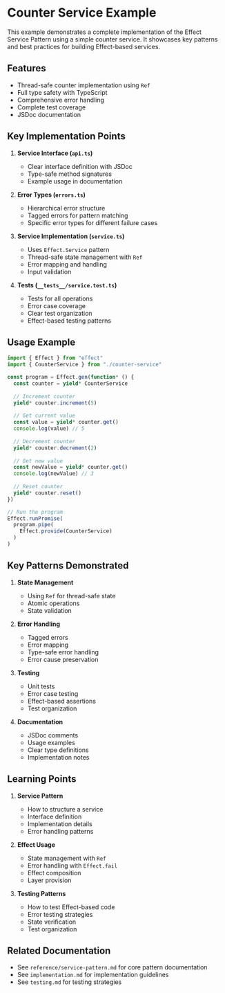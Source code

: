 # Counter Service Example

This example demonstrates a complete implementation of the Effect Service Pattern using a simple counter service. It showcases key patterns and best practices for building Effect-based services.

## Features

- Thread-safe counter implementation using `Ref`
- Full type safety with TypeScript
- Comprehensive error handling
- Complete test coverage
- JSDoc documentation

## Key Implementation Points

1. **Service Interface (`api.ts`)**
   - Clear interface definition with JSDoc
   - Type-safe method signatures
   - Example usage in documentation

2. **Error Types (`errors.ts`)**
   - Hierarchical error structure
   - Tagged errors for pattern matching
   - Specific error types for different failure cases

3. **Service Implementation (`service.ts`)**
   - Uses `Effect.Service` pattern
   - Thread-safe state management with `Ref`
   - Error mapping and handling
   - Input validation

4. **Tests (`__tests__/service.test.ts`)**
   - Tests for all operations
   - Error case coverage
   - Clear test organization
   - Effect-based testing patterns

## Usage Example

```typescript
import { Effect } from "effect"
import { CounterService } from "./counter-service"

const program = Effect.gen(function* () {
  const counter = yield* CounterService
  
  // Increment counter
  yield* counter.increment(5)
  
  // Get current value
  const value = yield* counter.get()
  console.log(value) // 5
  
  // Decrement counter
  yield* counter.decrement(2)
  
  // Get new value
  const newValue = yield* counter.get()
  console.log(newValue) // 3
  
  // Reset counter
  yield* counter.reset()
})

// Run the program
Effect.runPromise(
  program.pipe(
    Effect.provide(CounterService)
  )
)
```

## Key Patterns Demonstrated

1. **State Management**
   - Using `Ref` for thread-safe state
   - Atomic operations
   - State validation

2. **Error Handling**
   - Tagged errors
   - Error mapping
   - Type-safe error handling
   - Error cause preservation

3. **Testing**
   - Unit tests
   - Error case testing
   - Effect-based assertions
   - Test organization

4. **Documentation**
   - JSDoc comments
   - Usage examples
   - Clear type definitions
   - Implementation notes

## Learning Points

1. **Service Pattern**
   - How to structure a service
   - Interface definition
   - Implementation details
   - Error handling patterns

2. **Effect Usage**
   - State management with `Ref`
   - Error handling with `Effect.fail`
   - Effect composition
   - Layer provision

3. **Testing Patterns**
   - How to test Effect-based code
   - Error testing strategies
   - State verification
   - Test organization

## Related Documentation

- See `reference/service-pattern.md` for core pattern documentation
- See `implementation.md` for implementation guidelines
- See `testing.md` for testing strategies 